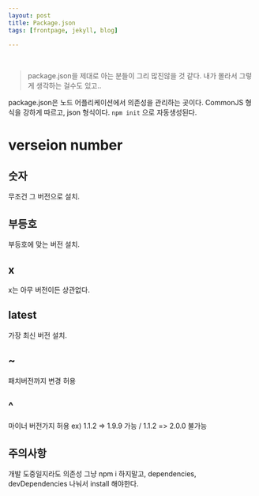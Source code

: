 ```yaml
---
layout: post
title: Package.json
tags: [frontpage, jekyll, blog]

---
```

<br>

>package.json을 제대로 아는 분들이 그리 많진않을 것 같다. 내가 몰라서 그렇게 생각하는 걸수도 있고..

package.json은 노드 어플리케이션에서 의존성을 관리하는 곳이다. CommonJS 형식을 강하게 따르고, json 형식이다.
`npm init` 으로 자동생성된다. 



# verseion number
## 숫자
무조건 그 버전으로 설치.
## 부등호
부등호에 맞는 버전 설치.
## x
x는 아무 버전이든 상관없다.
## latest
가장 최신 버전 설치.
## ~
패치버전까지 변경 허용
## ^
마이너 버전가지 허용 ex) 1.1.2 => 1.9.9 가능 / 1.1.2 => 2.0.0 불가능


## 주의사항
개발 도중일지라도 의존성 그냥 npm i 하지말고, dependencies, devDependencies 나눠서 install 해야한다.